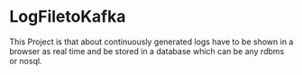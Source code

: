 # LogFiletoKafka
This Project is that about continuously generated logs have to be shown in a browser as real time and be stored in a database which can be any rdbms or nosql.

